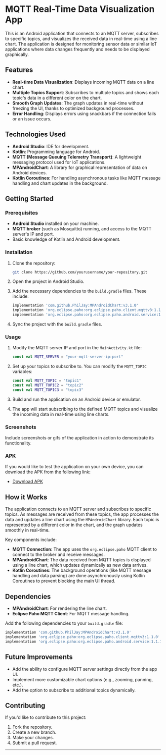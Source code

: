 

# MQTT Real-Time Data Visualization App

This is an Android application that connects to an MQTT server, subscribes to specific topics, and visualizes the received data in real-time using a line chart. The application is designed for monitoring sensor data or similar IoT applications where data changes frequently and needs to be displayed graphically.

## Features

- **Real-time Data Visualization**: Displays incoming MQTT data on a line chart.
- **Multiple Topics Support**: Subscribes to multiple topics and shows each topic's data in a different color on the chart.
- **Smooth Graph Updates**: The graph updates in real-time without freezing the UI, thanks to optimized background processes.
- **Error Handling**: Displays errors using snackbars if the connection fails or an issue occurs.

## Technologies Used

- **Android Studio**: IDE for development.
- **Kotlin**: Programming language for Android.
- **MQTT (Message Queuing Telemetry Transport)**: A lightweight messaging protocol used for IoT applications.
- **MPAndroidChart**: A library for graphical representation of data on Android devices.
- **Kotlin Coroutines**: For handling asynchronous tasks like MQTT message handling and chart updates in the background.

## Getting Started

### Prerequisites

- **Android Studio** installed on your machine.
- **MQTT broker** (such as Mosquitto) running, and access to the MQTT server's IP and port.
- Basic knowledge of Kotlin and Android development.

### Installation

1. Clone the repository:
   ```bash
   git clone https://github.com/yourusername/your-repository.git
   ```
   
2. Open the project in Android Studio.

3. Add the necessary dependencies to the `build.gradle` files. These include:
   ```groovy
   implementation 'com.github.PhilJay:MPAndroidChart:v3.1.0'
   implementation 'org.eclipse.paho:org.eclipse.paho.client.mqttv3:1.1.0'
   implementation 'org.eclipse.paho:org.eclipse.paho.android.service:1.1.1'
   ```

4. Sync the project with the `build.gradle` files.

### Usage

1. Modify the MQTT server IP and port in the `MainActivity.kt` file:
   ```kotlin
   const val MQTT_SERVER = "your-mqtt-server-ip:port"
   ```
   
2. Set up your topics to subscribe to. You can modify the `MQTT_TOPIC` variables:
   ```kotlin
   const val MQTT_TOPIC = "topic1"
   const val MQTT_TOPIC2 = "topic2"
   const val MQTT_TOPIC3 = "topic3"
   ```

3. Build and run the application on an Android device or emulator.

4. The app will start subscribing to the defined MQTT topics and visualize the incoming data in real-time using line charts.

### Screenshots

Include screenshots or gifs of the application in action to demonstrate its functionality.

### APK

If you would like to test the application on your own device, you can download the APK from the following link:
- [Download APK](#)

## How it Works

The application connects to an MQTT server and subscribes to specific topics. As messages are received from these topics, the app processes the data and updates a line chart using the `MPAndroidChart` library. Each topic is represented by a different color in the chart, and the graph updates smoothly in real-time.

Key components include:
- **MQTT Connection**: The app uses the `org.eclipse.paho` MQTT client to connect to the broker and receive messages.
- **MPAndroidChart**: The data received from MQTT topics is displayed using a line chart, which updates dynamically as new data arrives.
- **Kotlin Coroutines**: The background operations (like MQTT message handling and data parsing) are done asynchronously using Kotlin Coroutines to prevent blocking the main UI thread.

## Dependencies

- **MPAndroidChart**: For rendering the line chart.
- **Eclipse Paho MQTT Client**: For MQTT message handling.

Add the following dependencies to your `build.gradle` file:
```groovy
implementation 'com.github.PhilJay:MPAndroidChart:v3.1.0'
implementation 'org.eclipse.paho:org.eclipse.paho.client.mqttv3:1.1.0'
implementation 'org.eclipse.paho:org.eclipse.paho.android.service:1.1.1'
```

## Future Improvements

- Add the ability to configure MQTT server settings directly from the app UI.
- Implement more customizable chart options (e.g., zooming, panning, etc.).
- Add the option to subscribe to additional topics dynamically.

## Contributing

If you'd like to contribute to this project:
1. Fork the repository.
2. Create a new branch.
3. Make your changes.
4. Submit a pull request.


---

